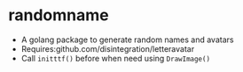 # randomname
* A golang package to generate random names and avatars 
* Requires:github.com/disintegration/letteravatar 
* Call `initttf()` before when need using `DrawImage()`